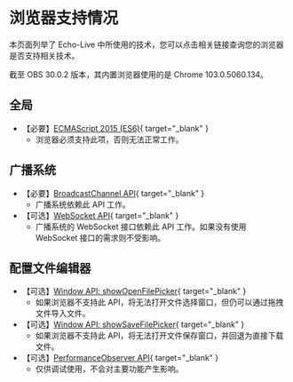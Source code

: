 # 浏览器支持情况

本页面列举了 Echo-Live 中所使用的技术，您可以点击相关链接查询您的浏览器是否支持相关技术。

截至 OBS 30.0.2 版本，其内置浏览器使用的是 Chrome 103.0.5060.134。

## 全局
- 【必要】[ECMAScript 2015 (ES6)](https://caniuse.com/es6){ target="_blank" }
    - 浏览器必须支持此项，否则无法正常工作。

## 广播系统
- 【必要】[BroadcastChannel API](https://caniuse.com/broadcastchannel){ target="_blank" }
    - 广播系统依赖此 API 工作。
- 【可选】[WebSocket API](https://caniuse.com/mdn-api_websocket){ target="_blank" }
    - 广播系统的 WebSocket 接口依赖此 API 工作。如果没有使用 WebSocket 接口的需求则不受影响。

## 配置文件编辑器
- 【可选】[Window API: showOpenFilePicker](https://caniuse.com/mdn-api_window_showopenfilepicker){ target="_blank" }
    - 如果浏览器不支持此 API，将无法打开文件选择窗口，但仍可以通过拖拽文件导入文件。
- 【可选】[Window API: showSaveFilePicker](https://caniuse.com/mdn-api_window_showsavefilepicker){ target="_blank" }
    - 如果浏览器不支持此 API，将无法打开文件保存窗口，并回退为直接下载文件。
- 【可选】[PerformanceObserver API](https://caniuse.com/mdn-api_performanceobserver){ target="_blank" }
    - 仅供调试使用，不会对主要功能产生影响。